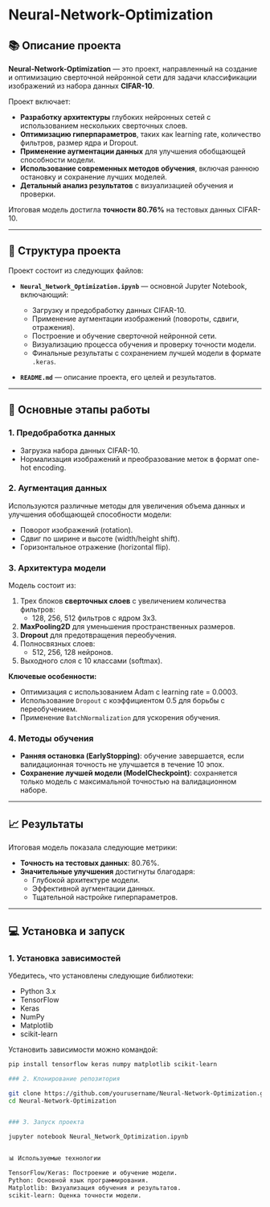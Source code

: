 # Neural-Network-Optimization

## 📚 Описание проекта
**Neural-Network-Optimization** — это проект, направленный на создание и оптимизацию сверточной нейронной сети для задачи классификации изображений из набора данных **CIFAR-10**. 

Проект включает:
- **Разработку архитектуры** глубоких нейронных сетей с использованием нескольких сверточных слоев.
- **Оптимизацию гиперпараметров**, таких как learning rate, количество фильтров, размер ядра и Dropout.
- **Применение аугментации данных** для улучшения обобщающей способности модели.
- **Использование современных методов обучения**, включая раннюю остановку и сохранение лучших моделей.
- **Детальный анализ результатов** с визуализацией обучения и проверки.

Итоговая модель достигла **точности 80.76%** на тестовых данных CIFAR-10.

---

## 📂 Структура проекта

Проект состоит из следующих файлов:
- **`Neural_Network_Optimization.ipynb`** — основной Jupyter Notebook, включающий:
  - Загрузку и предобработку данных CIFAR-10.
  - Применение аугментации изображений (повороты, сдвиги, отражения).
  - Построение и обучение сверточной нейронной сети.
  - Визуализацию процесса обучения и проверку точности модели.
  - Финальные результаты с сохранением лучшей модели в формате `.keras`.

- **`README.md`** — описание проекта, его целей и результатов.

---

## 🚀 Основные этапы работы

### 1. Предобработка данных
- Загрузка набора данных CIFAR-10.
- Нормализация изображений и преобразование меток в формат one-hot encoding.

### 2. Аугментация данных
Используются различные методы для увеличения объема данных и улучшения обобщающей способности модели:
- Поворот изображений (rotation).
- Сдвиг по ширине и высоте (width/height shift).
- Горизонтальное отражение (horizontal flip).

### 3. Архитектура модели
Модель состоит из:
1. Трех блоков **сверточных слоев** с увеличением количества фильтров:
   - 128, 256, 512 фильтров с ядром 3x3.
2. **MaxPooling2D** для уменьшения пространственных размеров.
3. **Dropout** для предотвращения переобучения.
4. Полносвязных слоев:
   - 512, 256, 128 нейронов.
5. Выходного слоя с 10 классами (softmax).

**Ключевые особенности:**
- Оптимизация с использованием Adam с learning rate = 0.0003.
- Использование `Dropout` с коэффициентом 0.5 для борьбы с переобучением.
- Применение `BatchNormalization` для ускорения обучения.

### 4. Методы обучения
- **Ранняя остановка (EarlyStopping)**: обучение завершается, если валидационная точность не улучшается в течение 10 эпох.
- **Сохранение лучшей модели (ModelCheckpoint)**: сохраняется только модель с максимальной точностью на валидационном наборе.

---

## 📈 Результаты

Итоговая модель показала следующие метрики:
- **Точность на тестовых данных**: 80.76%.
- **Значительные улучшения** достигнуты благодаря:
  - Глубокой архитектуре модели.
  - Эффективной аугментации данных.
  - Тщательной настройке гиперпараметров.

---

## 💻 Установка и запуск

### 1. Установка зависимостей
Убедитесь, что установлены следующие библиотеки:
- Python 3.x
- TensorFlow
- Keras
- NumPy
- Matplotlib
- scikit-learn

Установить зависимости можно командой:
```bash
pip install tensorflow keras numpy matplotlib scikit-learn 

### 2. Клонирование репозитория

git clone https://github.com/yourusername/Neural-Network-Optimization.git
cd Neural-Network-Optimization


### 3. Запуск проекта

jupyter notebook Neural_Network_Optimization.ipynb


📊 Используемые технологии

TensorFlow/Keras: Построение и обучение модели.
Python: Основной язык программирования.
Matplotlib: Визуализация обучения и результатов.
scikit-learn: Оценка точности модели.




